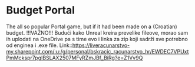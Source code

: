 # Budget Portal
The all so popular Portal game, but if it had been made on a (Croatian) budget.
!!!VAŽNO!!!
Budući kako Unreal kreira prevelike fileove, morao sam ih uplodati na OneDrive pa s time evo i linka za zip koji sadrži sve potrebno
od enginea i .exe file.
Link::https://liveracunarstvo-my.sharepoint.com/:u:/g/personal/bskracic_racunarstvo_hr/EWDEC7VPUxtPmMckspr7pgIBSLAX2507MFyRZmJBf_BiRg?e=Z1Vv9Q
